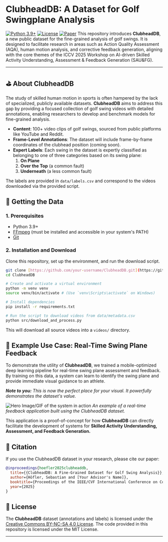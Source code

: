 # ClubheadDB: A Dataset for Golf Swingplane Analysis

[![Python 3.9+](https://img.shields.io/badge/python-3.9+-blue.svg)](https://www.python.org/downloads/release/python-390/)
[![License](https://img.shields.io/badge/Dataset-CC%20BY--NC--SA%204.0-lightgrey.svg)](https://creativecommons.org/licenses/by-nc-sa/4.0/)
[![Paper](http://img.shields.io/badge/paper-ICCVW'25-B31B1B.svg)](https://sauafg-workshop.github.io/) This repository introduces **ClubheadDB**, a new public dataset for the fine-grained analysis of golf swings. It is designed to facilitate research in areas such as Action Quality Assessment (AQA), human motion analysis, and corrective feedback generation, aligning with the core themes of the ICCV 2025 Workshop on AI-driven Skilled Activity Understanding, Assessment & Feedback Generation (SAU&FG).

---

## ⛳ About ClubheadDB

The study of skilled human motion in sports is often hampered by the lack of specialized, publicly available datasets. **ClubheadDB** aims to address this gap by providing a focused collection of golf swing videos with detailed annotations, enabling researchers to develop and benchmark models for fine-grained analysis.

* **Content**: 100+ video clips of golf swings, sourced from public platforms like YouTube and Reddit.
* **Frame-Level Annotations**: The dataset will include frame-by-frame coordinates of the clubhead position (coming soon).
* **Expert Labels**: Each swing in the dataset is expertly classified as belonging to one of three categories based on its swing plane:
    1.  **On Plane**
    2.  **Over the Top** (a common fault)
    3.  **Underneath** (a less common fault)

The labels are provided in `data/labels.csv` and correspond to the videos downloaded via the provided script.

## 🚀 Getting the Data

### 1. Prerequisites

* Python 3.9+
* [FFmpeg](https://ffmpeg.org/download.html) (must be installed and accessible in your system's PATH)
* [Git](https://git-scm.com/downloads)

### 2. Installation and Download

Clone this repository, set up the environment, and run the download script.

```bash
git clone [https://github.com/your-username/ClubheadDB.git](https://github.com/your-username/ClubheadDB.git)
cd ClubheadDB

# Create and activate a virtual environment
python -m venv venv
source venv/bin/activate # (Use `venv\Scripts\activate` on Windows)

# Install dependencies
pip install -r requirements.txt

# Run the script to download videos from data/metadata.csv
python src/download_and_process.py
```
This will download all source videos into a `videos/` directory.

## 🎯 Example Use Case: Real-Time Swing Plane Feedback

To demonstrate the utility of **ClubheadDB**, we trained a mobile-optimized deep learning pipeline for real-time swing plane assessment and feedback. By training on this data, a system can learn to identify the swing plane and provide immediate visual guidance to an athlete.

***Note to you:*** *This is now the perfect place for your visual. It powerfully demonstrates the dataset's value.*

![Hero Image/GIF of the system in action](https://via.placeholder.com/800x400.png?text=Show+a+GIF+of+a+feedback+system+built+with+this+data!)
*An example of a real-time feedback application built using the ClubheadDB dataset.*

This application is a proof-of-concept for how **ClubheadDB** can directly facilitate the development of systems for **Skilled Activity Understanding, Assessment, and Feedback Generation.**

## 🙏 Citation

If you use the ClubheadDB dataset in your research, please cite our paper:

```bibtex
@inproceedings{hoefler2025clubheaddb,
  title={{ClubheadDB: A Fine-Grained Dataset for Golf Swing Analysis}},
  author={Höfler, Sebastian and [Your Advisor's Name]},
  booktitle={Proceedings of the IEEE/CVF International Conference on Computer Vision (ICCV) Workshops},
  year={2025}
}
```

## 📜 License

The **ClubheadDB** dataset (annotations and labels) is licensed under the [Creative Commons BY-NC-SA 4.0 License](https://creativecommons.org/licenses/by-nc-sa/4.0/). The code provided in this repository is licensed under the MIT License.

---
